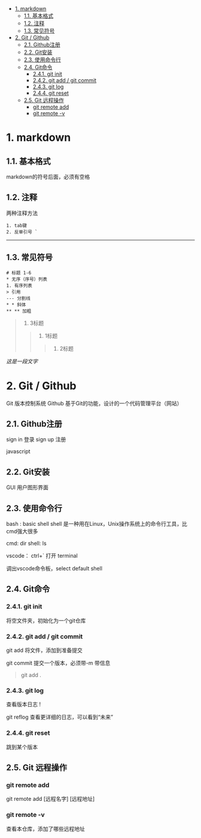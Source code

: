 <!-- TOC -->

- [1. markdown](#1-markdown)
    - [1.1. 基本格式](#11-基本格式)
    - [1.2. 注释](#12-注释)
    - [1.3. 常见符号](#13-常见符号)
- [2. Git / Github](#2-git--github)
    - [2.1. Github注册](#21-github注册)
    - [2.2. Git安装](#22-git安装)
    - [2.3. 使用命令行](#23-使用命令行)
    - [2.4. Git命令](#24-git命令)
        - [2.4.1. git init](#241-git-init)
        - [2.4.2. git add / git commit](#242-git-add--git-commit)
        - [2.4.3. git log](#243-git-log)
        - [2.4.4. git reset](#244-git-reset)
    - [2.5. Git 远程操作](#25-git-远程操作)
        - [git remote add](#git-remote-add)
        - [git remote -v](#git-remote--v)

<!-- /TOC -->
# 1. markdown
## 1.1. 基本格式

markdown的符号后面，必须有空格 

## 1.2. 注释
两种注释方法
```
1. tab键
2. 反单引号 `
```

---

## 1.3. 常见符号
```
# 标题 1-6
* 无序（序号）列表
1. 有序列表
> 引用
--- 分割线
* * 斜体
** ** 加粗
```

> 1. 3标题
>> 1. 1标题
>>> 1. 2标题


*这是一段文字*

# 2. Git / Github

Git 版本控制系统
Github 基于Git的功能，设计的一个代码管理平台（网站）

## 2.1. Github注册

sign in 登录
sign up 注册

javascript

## 2.2. Git安装

GUI 用户图形界面

## 2.3. 使用命令行

bash : basic shell
shell 是一种用在Linux，Unix操作系统上的命令行工具，比cmd强大很多

cmd: dir
shell: ls

vscode： ctrl+` 打开 terminal

调出vscode命令板，select default shell

## 2.4. Git命令

### 2.4.1. git init

将空文件夹，初始化为一个git仓库

### 2.4.2. git add / git commit

git add 将文件，添加到准备提交

git commit 提交一个版本，必须带-m 带信息

> git add .

### 2.4.3. git log

查看版本日志
!

git reflog 查看更详细的日志，可以看到“未来”

### 2.4.4. git reset 

跳到某个版本


## 2.5. Git 远程操作

### git remote add
git remote add [远程名字] [远程地址]

### git remote -v
查看本仓库，添加了哪些远程地址